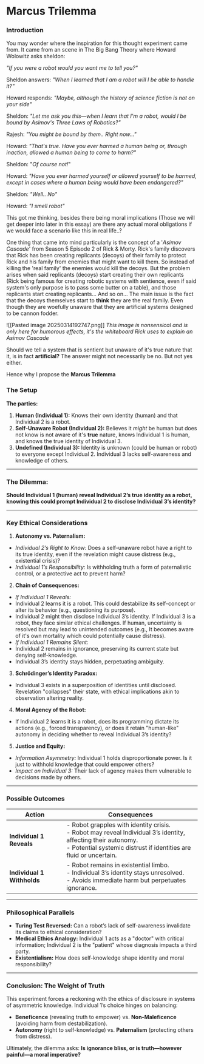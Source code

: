 # Marcus Trilemma


### Introduction

You may wonder where the inspiration for this thought experiment came from. It came from an scene in The Big Bang Theory where Howard Wolowitz asks sheldon:

*"If you were a robot would you want me to tell you?"*

Sheldon answers: *"When I learned that I am a robot will I be able to handle it?"*

Howard responds: *"Maybe, although the history of science fiction is not on your side"*

Sheldon: *"Let me ask you this—when I learn that I'm a robot, would I be bound by Asimov's Three Laws of Robotics?"*

Rajesh: *"You might be bound by them.. Right now..."*

Howard: *"That's true. Have you ever harmed a human being or, through inaction, allowed a human being to come to harm?"*

Sheldon: "*Of course not!*"

Howard: *"Have you ever harmed yourself or allowed yourself to be harmed, except in cases where a human being would have been endangered?"*

Sheldon: *"Well.. No"*


Howard: *"I smell robot"*

This got me thinking, besides there being moral implications (Those we will get deeper into later in this essay) are there any actual moral obligations if we would face a scenario like this in real life..?

One thing that came into mind particularly is the concept of a '*Asimov Cascade*'  from Season 5 Episode 2 of Rick & Morty. Rick's family discovers that Rick has been creating replicants (decoys) of their family to protect Rick and his family from enemies that might want to kill them. So instead of killing the 'real family' the enemies would kill the decoys. But the problem arises when said replicants (decoys) start creating their own replicants (Rick being famous for creating robotic systems with sentience, even if said system's only purpose is to pass some butter on a table), and those replicants start creating replicants... And so on... The main issue is the fact that the decoys themselves start to **think** they are the real family. Even though they are woefully unaware that they are artificial systems designed to be cannon fodder. 

![[Pasted image 20250314192747.png]]
*This image is nonsensical and is only here for humorous effects, it's the whiteboard Rick uses to explain an Asimov Cascade*

Should we tell a system that is sentient but unaware of it's true nature that it, is in fact **artificial?** 
The answer might not necessarily be no. But not yes either.


Hence why I propose the **Marcus Trilemma** 


### The Setup


**The parties:**  
1. **Human (Individual 1):** Knows their own identity (human) and that Individual 2 is a robot.  
2. **Self-Unaware Robot (Individual 2):** Believes it *might* be human but does not know is not aware of it's **true** nature, knows Individual 1 is human, and knows the true identity of Individual 3.  
3. **Undefined (Individual 3):** Identity is unknown (could be human or robot) to everyone except Individual 2. Individual 3 lacks self-awareness and knowledge of others.  
  
---  
  
### **The Dilemma:**  
**Should Individual 1 (human) reveal Individual 2’s true identity as a robot, knowing this could prompt Individual 2 to disclose Individual 3’s identity?**  
  
---  
  
### **Key Ethical Considerations**  
  
1. **Autonomy vs. Paternalism:**  
- *Individual 2’s Right to Know:* Does a self-unaware robot have a right to its true identity, even if the revelation might cause distress (e.g., existential crisis)?  
- *Individual 1’s Responsibility:* Is withholding truth a form of paternalistic control, or a protective act to prevent harm?  
  
2. **Chain of Consequences:**  
- *If Individual 1 Reveals:*  
- Individual 2 learns it is a robot. This could destabilize its self-concept or alter its behavior (e.g., questioning its purpose).  
- Individual 2 might then disclose Individual 3’s identity. If Individual 3 is a robot, they face similar ethical challenges. If human, uncertainty is resolved but may lead to unintended outcomes (e.g., It becomes aware of it's own mortality which could potentially cause distress).  
- *If Individual 1 Remains Silent:*  
- Individual 2 remains in ignorance, preserving its current state but denying self-knowledge.  
- Individual 3’s identity stays hidden, perpetuating ambiguity.  
  
3. **Schrödinger’s Identity Paradox:**  
- Individual 3 exists in a superposition of identities until disclosed. Revelation "collapses" their state, with ethical implications akin to observation altering reality.  
  
4. **Moral Agency of the Robot:**  
- If Individual 2 learns it is a robot, does its programming dictate its actions (e.g., forced transparency), or does it retain "human-like" autonomy in deciding whether to reveal Individual 3’s identity?  
  
5. **Justice and Equity:**  
- *Information Asymmetry:* Individual 1 holds disproportionate power. Is it just to withhold knowledge that could empower others?  
- *Impact on Individual 3:* Their lack of agency makes them vulnerable to decisions made by others.  
  
---  
  
### **Possible Outcomes**  
  
| **Action** | **Consequences** |  
|------------|------------------|  
| **Individual 1 Reveals** | - Robot grapples with identity crisis. <br> - Robot may reveal Individual 3’s identity, affecting their autonomy. <br> - Potential systemic distrust if identities are fluid or uncertain. |  
| **Individual 1 Withholds** | - Robot remains in existential limbo. <br> - Individual 3’s identity stays unresolved. <br> - Avoids immediate harm but perpetuates ignorance. |  
  
---  
  
### **Philosophical Parallels**  
- **Turing Test Reversed:** Can a robot’s lack of self-awareness invalidate its claims to ethical consideration?  
- **Medical Ethics Analogy:** Individual 1 acts as a "doctor" with critical information; Individual 2 is the "patient" whose diagnosis impacts a third party.  
- **Existentialism:** How does self-knowledge shape identity and moral responsibility?  
  
---  
  
### **Conclusion: The Weight of Truth**  
This experiment forces a reckoning with the ethics of disclosure in systems of asymmetric knowledge. Individual 1’s choice hinges on balancing:  
- **Beneficence** (revealing truth to empower) vs. **Non-Maleficence** (avoiding harm from destabilization).  
- **Autonomy** (right to self-knowledge) vs. **Paternalism** (protecting others from distress).  
  
Ultimately, the dilemma asks: **Is ignorance bliss, or is truth—however painful—a moral imperative?**
